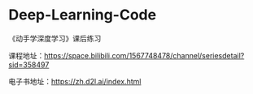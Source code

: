 # Deep-Learning-Code
《动手学深度学习》课后练习

课程地址：https://space.bilibili.com/1567748478/channel/seriesdetail?sid=358497

电子书地址：https://zh.d2l.ai/index.html

